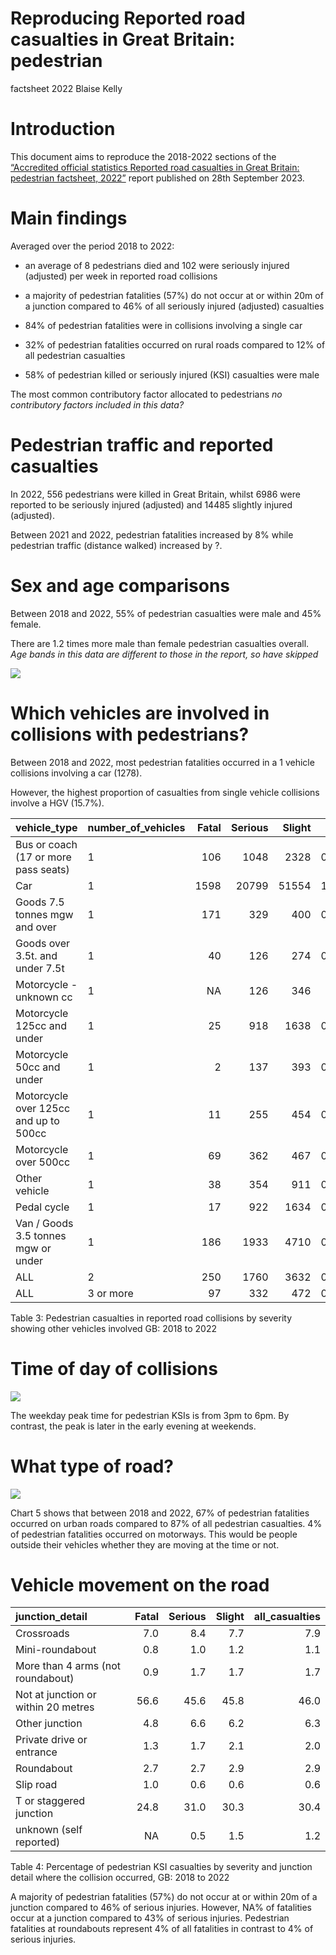 # Reproducing Reported road casualties in Great Britain: pedestrian
factsheet 2022
Blaise Kelly

# Introduction

This document aims to reproduce the 2018-2022 sections of the
[“Accredited official statistics Reported road casualties in Great
Britain: pedestrian factsheet,
2022”](https://www.gov.uk/government/statistics/reported-road-casualties-great-britain-pedestrian-factsheet-2022/reported-road-casualties-in-great-britain-pedestrian-factsheet-2022#further-information)
report published on 28th September 2023.

# Main findings

Averaged over the period 2018 to 2022:

- an average of 8 pedestrians died and 102 were seriously injured
  (adjusted) per week in reported road collisions

- a majority of pedestrian fatalities (57%) do not occur at or within
  20m of a junction compared to 46% of all seriously injured (adjusted)
  casualties

- 84% of pedestrian fatalities were in collisions involving a single car

- 32% of pedestrian fatalities occurred on rural roads compared to 12%
  of all pedestrian casualties

- 58% of pedestrian killed or seriously injured (KSI) casualties were
  male

The most common contributory factor allocated to pedestrians *no
contributory factors included in this data?*

# Pedestrian traffic and reported casualties

In 2022, 556 pedestrians were killed in Great Britain, whilst 6986 were
reported to be seriously injured (adjusted) and 14485 slightly injured
(adjusted).

Between 2021 and 2022, pedestrian fatalities increased by 8% while
pedestrian traffic (distance walked) increased by ?.

# Sex and age comparisons

Between 2018 and 2022, 55% of pedestrian casualties were male and 45%
female.

There are 1.2 times more male than female pedestrian casualties overall.
*Age bands in this data are different to those in the report, so have
skipped*

![](README_files/figure-commonmark/unnamed-chunk-6-1.png)

# Which vehicles are involved in collisions with pedestrians?

Between 2018 and 2022, most pedestrian fatalities occurred in a 1
vehicle collisions involving a car (1278).

However, the highest proportion of casualties from single vehicle
collisions involve a HGV (15.7%).

| vehicle_type                          | number_of_vehicles | Fatal | Serious | Slight |  pc_fatal |
|:--------------------------------------|:-------------------|------:|--------:|-------:|----------:|
| Bus or coach (17 or more pass seats)  | 1                  |   106 |    1048 |   2328 | 0.1047182 |
| Car                                   | 1                  |  1598 |   20799 |  51554 | 1.5786770 |
| Goods 7.5 tonnes mgw and over         | 1                  |   171 |     329 |    400 | 0.1689323 |
| Goods over 3.5t. and under 7.5t       | 1                  |    40 |     126 |    274 | 0.0395163 |
| Motorcycle - unknown cc               | 1                  |    NA |     126 |    346 |        NA |
| Motorcycle 125cc and under            | 1                  |    25 |     918 |   1638 | 0.0246977 |
| Motorcycle 50cc and under             | 1                  |     2 |     137 |    393 | 0.0019758 |
| Motorcycle over 125cc and up to 500cc | 1                  |    11 |     255 |    454 | 0.0108670 |
| Motorcycle over 500cc                 | 1                  |    69 |     362 |    467 | 0.0681657 |
| Other vehicle                         | 1                  |    38 |     354 |    911 | 0.0375405 |
| Pedal cycle                           | 1                  |    17 |     922 |   1634 | 0.0167944 |
| Van / Goods 3.5 tonnes mgw or under   | 1                  |   186 |    1933 |   4710 | 0.1837509 |
| ALL                                   | 2                  |   250 |    1760 |   3632 | 0.2469770 |
| ALL                                   | 3 or more          |    97 |     332 |    472 | 0.0958271 |

Table 3: Pedestrian casualties in reported road collisions by severity
showing other vehicles involved GB: 2018 to 2022

# Time of day of collisions

![](README_files/figure-commonmark/unnamed-chunk-10-1.png)

The weekday peak time for pedestrian KSIs is from 3pm to 6pm. By
contrast, the peak is later in the early evening at weekends.

# What type of road?

![](README_files/figure-commonmark/unnamed-chunk-11-1.png)

Chart 5 shows that between 2018 and 2022, 67% of pedestrian fatalities
occurred on urban roads compared to 87% of all pedestrian casualties. 4%
of pedestrian fatalities occurred on motorways. This would be people
outside their vehicles whether they are moving at the time or not.

# Vehicle movement on the road

| junction_detail                     | Fatal | Serious | Slight | all_casualties |
|:------------------------------------|------:|--------:|-------:|---------------:|
| Crossroads                          |   7.0 |     8.4 |    7.7 |            7.9 |
| Mini-roundabout                     |   0.8 |     1.0 |    1.2 |            1.1 |
| More than 4 arms (not roundabout)   |   0.9 |     1.7 |    1.7 |            1.7 |
| Not at junction or within 20 metres |  56.6 |    45.6 |   45.8 |           46.0 |
| Other junction                      |   4.8 |     6.6 |    6.2 |            6.3 |
| Private drive or entrance           |   1.3 |     1.7 |    2.1 |            2.0 |
| Roundabout                          |   2.7 |     2.7 |    2.9 |            2.9 |
| Slip road                           |   1.0 |     0.6 |    0.6 |            0.6 |
| T or staggered junction             |  24.8 |    31.0 |   30.3 |           30.4 |
| unknown (self reported)             |    NA |     0.5 |    1.5 |            1.2 |

Table 4: Percentage of pedestrian KSI casualties by severity and
junction detail where the collision occurred, GB: 2018 to 2022

A majority of pedestrian fatalities (57%) do not occur at or within 20m
of a junction compared to 46% of serious injuries. However, NA% of
fatalities occur at a junction compared to 43% of serious injuries.
Pedestrian fatalities at roundabouts represent 4% of all fatalities in
contrast to 4% of serious injuries.

